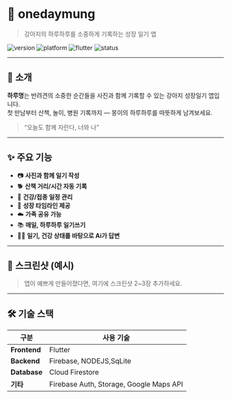 # 🐾 onedaymung

> 강아지의 하루하루를 소중하게 기록하는 성장 일기 앱

<img src="https://img.shields.io/badge/version-1.0.0-ffb6c1.svg" alt="version" />
<img src="https://img.shields.io/badge/platform-iOS%20%7C%20Android-blueviolet" alt="platform" />
<img src="https://img.shields.io/badge/made%20with-Flutter-blue" alt="flutter" />
<img src="https://img.shields.io/badge/status-개발중-important" alt="status" />

---

## 🐶 소개

**하루명**는 반려견의 소중한 순간들을 사진과 함께 기록할 수 있는 강아지 성장일기 앱입니다.  
첫 만남부터 산책, 놀이, 병원 기록까지 — 몽이의 하루하루를 따뜻하게 남겨보세요.  
  
> “오늘도 함께 자란다, 너와 나”

---

## ✨ 주요 기능

- 📷 **사진과 함께 일기 작성**  
- 🐕 **산책 거리/시간 자동 기록**  
- 💉 **건강/접종 일정 관리**  
- 🐾 **성장 타임라인 제공**  
- ☁️ **가족 공유 가능**
- 📚 **매일, 하루하루 일기쓰기**
- 🧑‍💻 **일기, 건강 상태를 바탕으로 Ai가 답변** 

---

## 🎨 스크린샷 (예시)

> 앱이 예쁘게 만들어졌다면, 여기에 스크린샷 2~3장 추가하세요.

---

## 🛠️ 기술 스택

| 구분 | 사용 기술 |
|------|-----------|
| **Frontend** | Flutter |
| **Backend** | Firebase, NODEJS,SqLite |
| **Database** | Cloud Firestore |
| **기타** | Firebase Auth, Storage, Google Maps API |
